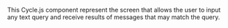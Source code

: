 This Cycle.js component represent the screen that allows the user to input any text query and receive results of messages that may match the query.
